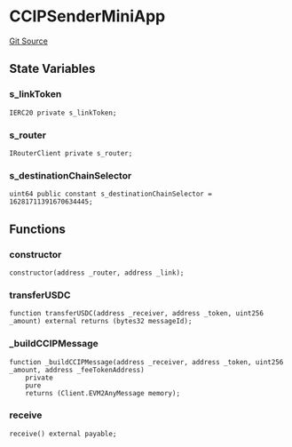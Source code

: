 # CCIPSenderMiniApp
[Git Source](https://github.com-smastropiero/SherryLabs/sherry-contracts/blob/390adef083cf3e2fd6de18cb4a729a02cfd3c226/contracts/examples/CCIPSender.sol)


## State Variables
### s_linkToken

```solidity
IERC20 private s_linkToken;
```


### s_router

```solidity
IRouterClient private s_router;
```


### s_destinationChainSelector

```solidity
uint64 public constant s_destinationChainSelector = 16281711391670634445;
```


## Functions
### constructor


```solidity
constructor(address _router, address _link);
```

### transferUSDC


```solidity
function transferUSDC(address _receiver, address _token, uint256 _amount) external returns (bytes32 messageId);
```

### _buildCCIPMessage


```solidity
function _buildCCIPMessage(address _receiver, address _token, uint256 _amount, address _feeTokenAddress)
    private
    pure
    returns (Client.EVM2AnyMessage memory);
```

### receive


```solidity
receive() external payable;
```

